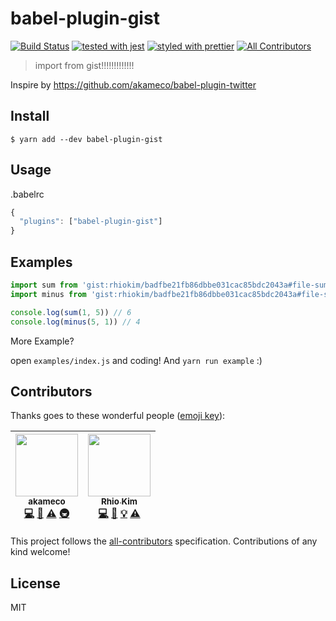 # babel-plugin-gist

[![Build Status](https://travis-ci.org/rhiokim/babel-plugin-gist.svg?branch=master)](https://travis-ci.org/rhiokim/babel-plugin-gist)
[![tested with jest](https://img.shields.io/badge/tested_with-jest-99424f.svg)](https://github.com/facebook/jest)
[![styled with prettier](https://img.shields.io/badge/styled_with-prettier-ff69b4.svg)](https://github.com/prettier/prettier)
[![All Contributors](https://img.shields.io/badge/all_contributors-2-orange.svg?style=flat-square)](#contributors)

> import from gist!!!!!!!!!!!!!

Inspire by https://github.com/akameco/babel-plugin-twitter

## Install

```
$ yarn add --dev babel-plugin-gist
```

## Usage

.babelrc

```js
{
  "plugins": ["babel-plugin-gist"]
}
```

## Examples

```js
import sum from 'gist:rhiokim/badfbe21fb86dbbe031cac85bdc2043a#file-sum-js'
import minus from 'gist:rhiokim/badfbe21fb86dbbe031cac85bdc2043a#file-sum-js'

console.log(sum(1, 5)) // 6
console.log(minus(5, 1)) // 4
```

More Example?

open `examples/index.js` and coding! And `yarn run example` :)

## Contributors

Thanks goes to these wonderful people ([emoji key](https://github.com/kentcdodds/all-contributors#emoji-key)):

<!-- ALL-CONTRIBUTORS-LIST:START - Do not remove or modify this section -->
<!-- prettier-ignore -->
| [<img src="https://avatars2.githubusercontent.com/u/4002137?v=4" width="100px;"/><br /><sub><b>akameco</b></sub>](http://akameco.github.io)<br />[💻](https://github.com/akameco/babel-plugin-twitter/commits?author=akameco "Code") [📖](https://github.com/akameco/babel-plugin-twitter/commits?author=akameco "Documentation") [⚠️](https://github.com/akameco/babel-plugin-twitter/commits?author=akameco "Tests") [🚇](#infra-akameco "Infrastructure (Hosting, Build-Tools, etc)") | [<img src="https://avatars3.githubusercontent.com/u/145777?v=4" width="100px;"/><br /><sub><b>Rhio Kim</b></sub>](http://rhio.tistory.com)<br />[💻](https://github.com/akameco/babel-plugin-twitter/commits?author=rhiokim "Code") [📖](https://github.com/akameco/babel-plugin-twitter/commits?author=rhiokim "Documentation") [💡](#example-rhiokim "Examples") [⚠️](https://github.com/akameco/babel-plugin-twitter/commits?author=rhiokim "Tests") |
| :---: | :---: |
<!-- ALL-CONTRIBUTORS-LIST:END -->

This project follows the [all-contributors](https://github.com/kentcdodds/all-contributors) specification. Contributions
of any kind welcome!

## License

MIT 
